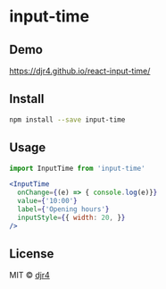 # input-time

## Demo
https://djr4.github.io/react-input-time/

## Install

```bash
npm install --save input-time
```

## Usage

```jsx
import InputTime from 'input-time'

<InputTime
  onChange={(e) => { console.log(e)}}
  value={'10:00'}
  label={'Opening hours'}
  inputStyle={{ width: 20, }}
/>
```

## License

MIT © [djr4](https://github.com/djr4)
